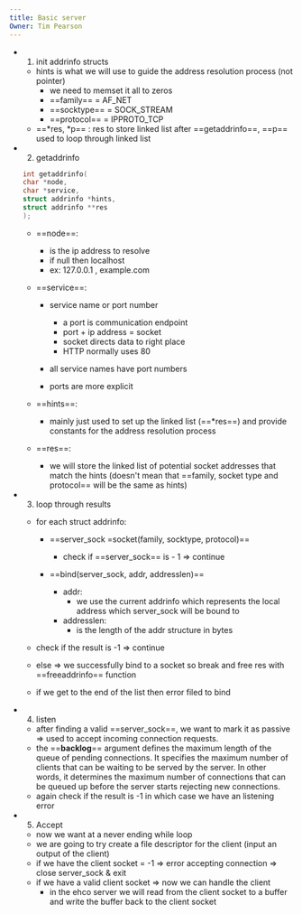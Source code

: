 ```yaml
---
title: Basic server
Owner: Tim Pearson
---
```

- 1) init addrinfo structs
    - hints is what we will use to guide the address resolution process (not pointer)
        - we need to memset it all to zeros
        - ==family== = AF_NET
        - ==socktype== = SOCK_STREAM
        - ==protocol== = IPPROTO_TCP
    - ==*res, *p== : res to store linked list after ==getaddrinfo==, ==p== used to loop through linked list
- 2) getaddrinfo
    
    ```Objective-C
    int getaddrinfo(
    char *node,
    char *service,
    struct addrinfo *hints, 
    struct addrinfo **res
    );
    ```
    
    - ==node==:
        - is the ip address to resolve
        - if null then localhost
        - ex: 127.0.0.1 , example.com
    - ==service==:
        
        - service name or port number
            - a port is communication endpoint
            - port + ip address = socket
            - socket directs data to right place
            - HTTP normally uses 80
        
        - all service names have port numbers
        - ports are more explicit
    - ==hints==:
        - mainly just used to set up the linked list (==*res==) and provide constants for the address resolution process
    - ==res==:
        - we will store the linked list of potential socket addresses that match the hints (doesn't mean that ==family, socket type and protocol== will be the same as hints)
        
- 3) loop through results
    - for each struct addrinfo:
        
        - ==server_sock =socket(family, socktype, protocol)==
            - check if ==server_sock== is - 1 ⇒ continue
        
        - ==bind(server_sock, addr, addresslen)==
            - addr:
                - we use the current addrinfo which represents the local address which server_sock will be bound to
            - addresslen:
                - is the length of the addr structure in bytes
    - check if the result is -1 ⇒ continue
    - else ⇒ we successfully bind to a socket so break and free res with ==freeaddrinfo== function
    - if we get to the end of the list then error filed to bind
- 4) listen
    - after finding a valid ==server_sock==, we want to mark it as passive ⇒ used to accept incoming connection requests.
    - the ==**backlog**== argument defines the maximum length of the queue of pending connections. It specifies the maximum number of clients that can be waiting to be served by the server. In other words, it determines the maximum number of connections that can be queued up before the server starts rejecting new connections.
    - again check if the result is -1 in which case we have an listening error
- 5) Accept
    - now we want at a never ending while loop
    - we are going to try create a file descriptor for the client (input an output of the client)
    - if we have the client socket = -1 ⇒ error accepting connection ⇒ close server_sock & exit
    - if we have a valid client socket ⇒ now we can handle the client
        - in the ehco server we will read from the client socket to a buffer and write the buffer back to the client socket